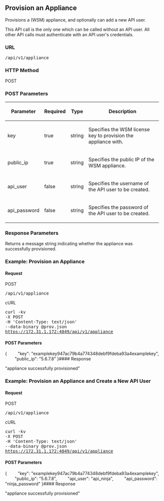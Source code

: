 ## Provision an Appliance

<p>Provisions a <MadCap:variable name="ALVariables.WSM_OutBndWaf_2" xmlns:MadCap="http://www.madcapsoftware.com/Schemas/MadCap.xsd" /> (WSM) appliance, and optionally can add a new API user.</p>

<p style="margin-top: 0.700em;margin-bottom: 0.700em;">This API call is the only one which can be called without an API user. All other API calls must authenticate with an API user's credentials.<![CDATA[
            ]]></p>

<h3 class="Heading3">URL</h3><p class="method1">
  <kbd>/api/v1/appliance</kbd>
</p>

<h3 class="Heading3">HTTP Method</h3><p class="method1">POST</p>

<h3 class="Heading3">POST Parameters</h3><table style="margin-left: 0;margin-right: auto;" cellspacing="0">
  <col />
  <col />
  <col />
  <col />
  <thead>
    <tr>
      <th>
        <p>Parameter</p>
      </th>
      <th>
        <p>Required</p>
      </th>
      <th>
        <p>Type</p>
      </th>
      <th>
        <p>Description</p>
      </th>
    </tr>
  </thead>
  <tbody>
    <tr>
      <td>
        <p>key</p>
      </td>
      <td>
        <p>true</p>
      </td>
      <td>
        <p>string</p>
      </td>
      <td>
        <p>Specifies the WSM license key to provision the appliance with.</p>
      </td>
    </tr>
    <tr>
      <td>
        <p>public_ip</p>
      </td>
      <td>
        <p>true</p>
      </td>
      <td>
        <p>string</p>
      </td>
      <td>
        <p>Specifies the public IP of the WSM appliance.</p>
      </td>
    </tr>
    <tr>
      <td>
        <p>api_user</p>
      </td>
      <td>
        <p>false</p>
      </td>
      <td>
        <p>string</p>
      </td>
      <td>
        <p>Specifies the username of the API user to be created.</p>
      </td>
    </tr>
    <tr>
      <td>
        <p>api_password</p>
      </td>
      <td>
        <p>false</p>
      </td>
      <td>
        <p>string</p>
      </td>
      <td>
        <p>Specifies the password of the API user to be created.</p>
      </td>
    </tr>
  </tbody>
</table><h3 class="Heading3">Response Parameters</h3><p>Returns a message string indicating whether the <MadCap:variable name="ALVariables.WSM_OutBndWaf_2" xmlns:MadCap="http://www.madcapsoftware.com/Schemas/MadCap.xsd" /> appliance was successfully provisioned.</p>

### Example: Provision an Appliance

#### Request

<span class="get">POST</span><p class="method">
  <kbd>/api/v1/appliance</kbd>
</p>

<span class="get">cURL</span><p class="method">
  <kbd>curl -kv <br />-X POST <br />-H 'Content-Type: text/json'<br />--data-binary @prov.json<br />https://172.31.1.172:4849/api/v1/appliance</kbd>
</p>

#### POST Parameters

{
        "key": "examplekey947ac79b4a774348debf9fdeba93a4examplekey",
        "public_ip": "5.6.7.8"
}#### Response

"appliance successfully provisioned"

### Example: Provision an Appliance and Create a New API User

#### Request

<span class="post">POST</span><p class="method">
  <kbd>/api/v1/appliance</kbd>
</p>

<span class="post">cURL</span><p class="method">
  <kbd>curl -kv <br />-X POST <br />-H 'Content-Type: text/json' <br />--data-binary @prov.json				<br />https://172.31.1.172:4849/api/v1/appliance</kbd>
</p>

#### POST Parameters

{
        "key": "examplekey947ac79b4a774348debf9fdeba93a4examplekey",
        "public_ip": "5.6.7.8",
        "api_user": "api_ninja",
        "api_password": "ninja_password"
}#### Response

"appliance successfully provisioned"
